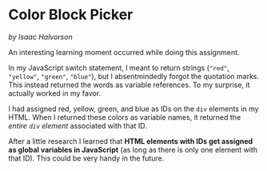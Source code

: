 # Color Block Picker

*by Isaac Halvorson*

An interesting learning moment occurred while doing this assignment.

In my JavaScript switch statement, I meant to return strings (`"red"`, `"yellow"`, `"green"`, `"blue"`), but I absentmindedly forgot the quotation marks. This instead returned the words as variable references. To my surprise, it actually worked in my favor.

I had assigned red, yellow, green, and blue as IDs on the `div` elements in my HTML. When I returned these colors as variable names, it returned the *entire `div` element* associated with that ID.

After a little research I learned that **HTML elements with IDs get assigned as global variables in JavaScript** (as long as there is only one element with that ID). This could be very handy in the future.
